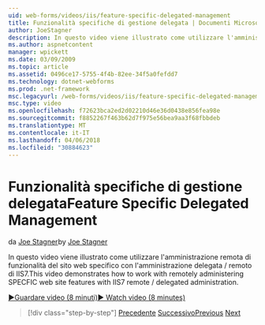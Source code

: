 ```yaml
---
uid: web-forms/videos/iis/feature-specific-delegated-management
title: Funzionalità specifiche di gestione delegata | Documenti Microsoft
author: JoeStagner
description: In questo video viene illustrato come utilizzare l'amministrazione remota di funzionalità del sito web specifico con l'amministrazione delegata / remoto di IIS7.
ms.author: aspnetcontent
manager: wpickett
ms.date: 03/09/2009
ms.topic: article
ms.assetid: 0496ce17-5755-4f4b-82ee-34f5a0fefdd7
ms.technology: dotnet-webforms
ms.prod: .net-framework
msc.legacyurl: /web-forms/videos/iis/feature-specific-delegated-management
msc.type: video
ms.openlocfilehash: f72623bca2ed2d02210d46e36d0438e856fea98e
ms.sourcegitcommit: f8852267f463b62d7f975e56bea9aa3f68fbbdeb
ms.translationtype: MT
ms.contentlocale: it-IT
ms.lasthandoff: 04/06/2018
ms.locfileid: "30884623"
---
```

<a name="feature-specific-delegated-management"></a><span data-ttu-id="9406b-103">Funzionalità specifiche di gestione delegata</span><span class="sxs-lookup"><span data-stu-id="9406b-103">Feature Specific Delegated Management</span></span>
====================
<span data-ttu-id="9406b-104">da [Joe Stagner](https://github.com/JoeStagner)</span><span class="sxs-lookup"><span data-stu-id="9406b-104">by [Joe Stagner](https://github.com/JoeStagner)</span></span>

<span data-ttu-id="9406b-105">In questo video viene illustrato come utilizzare l'amministrazione remota di funzionalità del sito web specifico con l'amministrazione delegata / remoto di IIS7.</span><span class="sxs-lookup"><span data-stu-id="9406b-105">This video demonstrates how to work with remotely administering SPECFIC web site features with IIS7 remote / delegated administration.</span></span>

[<span data-ttu-id="9406b-106">&#9654;Guardare video (8 minuti)</span><span class="sxs-lookup"><span data-stu-id="9406b-106">&#9654; Watch video (8 minutes)</span></span>](https://channel9.msdn.com/Blogs/ASP-NET-Site-Videos/feature-specific-delegated-management)

> [!div class="step-by-step"]
> <span data-ttu-id="9406b-107">[Precedente](working-with-iis7-deligated-admin.md)
> [Successivo](troubleshooting-production-aspnet-apps.md)</span><span class="sxs-lookup"><span data-stu-id="9406b-107">[Previous](working-with-iis7-deligated-admin.md)
[Next](troubleshooting-production-aspnet-apps.md)</span></span>

